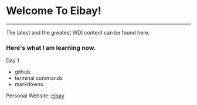 # Welcome To Eibay!
______________

The latest and the greatest WDI content can be found here.

### Here's what I am learning now.

Day 1
- github
- terminal commands
- markdowns

Personal Website:
[eibay](eibayan.com)